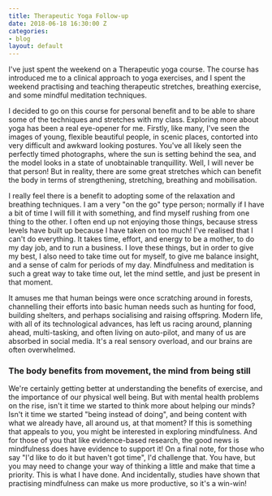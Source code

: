 ```yaml
---
title: Therapeutic Yoga Follow-up
date: 2018-06-18 16:30:00 Z
categories:
- blog
layout: default
---
```


I've just spent the weekend on a Therapeutic yoga course.  The course has introduced me to a clinical approach to yoga exercises, and I spent the weekend practising and teaching therapeutic stretches, breathing exercise, and some mindful meditation techniques.

I decided to go on this course for personal benefit and to be able to share some of the techniques and stretches with my class.  Exploring more about yoga has been a real eye-opener for me. Firstly, like many, I've seen the images of young, flexible beautiful people, in scenic places, contorted into very difficult and awkward looking postures.  You've all likely seen the perfectly timed photographs, where the sun is setting behind the sea, and the model looks in a state of unobtainable tranquillity.  Well, I will never be that person!  But in reality, there are some great stretches which can benefit the body in terms of strengthening, stretching, breathing and mobilisation.

I really feel there is a benefit to adopting some of the relaxation and breathing techniques.  I am a very "on the go" type person; normally if I have a bit of time I will fill it with something, and find myself rushing from one thing to the other.  I often end up not enjoying those things, because stress levels have built up because I have taken on too much!  I've realised that I can't do everything.  It takes time, effort, and energy to be a mother, to do my day job, and to run a business.  I love these things, but in order to give my best, I also need to take time out for myself, to give me balance insight, and a sense of calm for periods of my day.  Mindfulness and meditation is such a great way to take time out, let the mind settle, and just be present in that moment.

It amuses me that human beings were once scratching around in forests, channelling their efforts into basic human needs such as hunting for food, building shelters, and perhaps socialising and raising offspring.  Modern life, with all of its technological advances, has left us racing around, planning ahead, multi-tasking, and often living on auto-pilot, and many of us are absorbed in social media. It's a real sensory overload, and our brains are often overwhelmed.

### The body benefits from movement, the mind from being still

We're certainly getting better at understanding the benefits of exercise, and the importance of our physical well being. But with mental health problems on the rise, isn't it time we started to think more about helping our minds?  Isn't it time we started "being instead of doing", and being content with what we already have, all around us, at that moment? If this is something that appeals to you, you might be interested in exploring mindfulness.  And for those of you that like evidence-based research, the good news is mindfulness does have evidence to support it! On a final note, for those who say "I'd like to do it but haven't got time", I'd challenge that. You have, but you may need to change your way of thinking a little and make that time a priority.  This is what I have done.  And incidentally, studies have shown that practising mindfulness can make us more productive, so it's a win-win!
